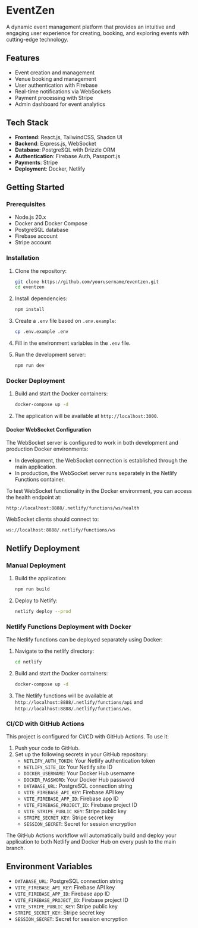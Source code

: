 # EventZen

A dynamic event management platform that provides an intuitive and engaging user experience for creating, booking, and exploring events with cutting-edge technology.

## Features

- Event creation and management
- Venue booking and management
- User authentication with Firebase
- Real-time notifications via WebSockets
- Payment processing with Stripe
- Admin dashboard for event analytics

## Tech Stack

- **Frontend**: React.js, TailwindCSS, Shadcn UI
- **Backend**: Express.js, WebSocket
- **Database**: PostgreSQL with Drizzle ORM
- **Authentication**: Firebase Auth, Passport.js
- **Payments**: Stripe
- **Deployment**: Docker, Netlify

## Getting Started

### Prerequisites

- Node.js 20.x
- Docker and Docker Compose
- PostgreSQL database
- Firebase account
- Stripe account

### Installation

1. Clone the repository:
   ```bash
   git clone https://github.com/yourusername/eventzen.git
   cd eventzen
   ```

2. Install dependencies:
   ```bash
   npm install
   ```

3. Create a `.env` file based on `.env.example`:
   ```bash
   cp .env.example .env
   ```

4. Fill in the environment variables in the `.env` file.

5. Run the development server:
   ```bash
   npm run dev
   ```

### Docker Deployment

1. Build and start the Docker containers:
   ```bash
   docker-compose up -d
   ```

2. The application will be available at `http://localhost:3000`.

#### Docker WebSocket Configuration

The WebSocket server is configured to work in both development and production Docker environments:

- In development, the WebSocket connection is established through the main application.
- In production, the WebSocket server runs separately in the Netlify Functions container.

To test WebSocket functionality in the Docker environment, you can access the health endpoint at:
```
http://localhost:8888/.netlify/functions/ws/health
```

WebSocket clients should connect to:
```
ws://localhost:8888/.netlify/functions/ws
```

## Netlify Deployment

### Manual Deployment

1. Build the application:
   ```bash
   npm run build
   ```

2. Deploy to Netlify:
   ```bash
   netlify deploy --prod
   ```

### Netlify Functions Deployment with Docker

The Netlify functions can be deployed separately using Docker:

1. Navigate to the netlify directory:
   ```bash
   cd netlify
   ```

2. Build and start the Docker containers:
   ```bash
   docker-compose up -d
   ```

3. The Netlify functions will be available at `http://localhost:8888/.netlify/functions/api` and `http://localhost:8888/.netlify/functions/ws`.

### CI/CD with GitHub Actions

This project is configured for CI/CD with GitHub Actions. To use it:

1. Push your code to GitHub.
2. Set up the following secrets in your GitHub repository:
   - `NETLIFY_AUTH_TOKEN`: Your Netlify authentication token
   - `NETLIFY_SITE_ID`: Your Netlify site ID
   - `DOCKER_USERNAME`: Your Docker Hub username
   - `DOCKER_PASSWORD`: Your Docker Hub password
   - `DATABASE_URL`: PostgreSQL connection string
   - `VITE_FIREBASE_API_KEY`: Firebase API key
   - `VITE_FIREBASE_APP_ID`: Firebase app ID
   - `VITE_FIREBASE_PROJECT_ID`: Firebase project ID
   - `VITE_STRIPE_PUBLIC_KEY`: Stripe public key
   - `STRIPE_SECRET_KEY`: Stripe secret key
   - `SESSION_SECRET`: Secret for session encryption

The GitHub Actions workflow will automatically build and deploy your application to both Netlify and Docker Hub on every push to the main branch.

## Environment Variables

- `DATABASE_URL`: PostgreSQL connection string
- `VITE_FIREBASE_API_KEY`: Firebase API key
- `VITE_FIREBASE_APP_ID`: Firebase app ID
- `VITE_FIREBASE_PROJECT_ID`: Firebase project ID
- `VITE_STRIPE_PUBLIC_KEY`: Stripe public key
- `STRIPE_SECRET_KEY`: Stripe secret key
- `SESSION_SECRET`: Secret for session encryption